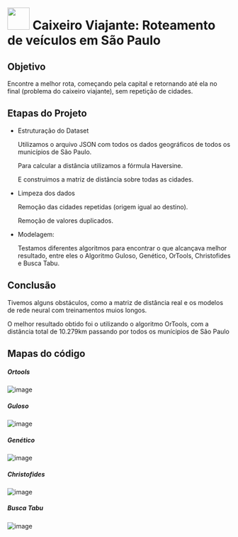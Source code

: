 # <img src = "https://github.com/anacgr05/PUCSP/assets/151938722/9234e60a-96fc-4c07-b5a5-a76fd8173f94" width ="50"/> Caixeiro Viajante: Roteamento de veículos em São Paulo 
## Objetivo
Encontre a melhor rota, começando pela capital e retornando até ela no final (problema do caixeiro viajante), sem repetição de cidades.

## Etapas do Projeto
- Estruturação do Dataset
  
  Utilizamos o arquivo JSON com todos os dados geográficos de todos os municípios de São Paulo.
  
  Para calcular a distância utilizamos a fórmula Haversine.
  
  E construimos a matriz de distância sobre todas as cidades.
  
- Limpeza dos dados
  
  Remoção das cidades repetidas (origem igual ao destino).
  
  Remoção de valores duplicados.
  
- Modelagem:
  
  Testamos diferentes algoritmos para encontrar o que alcançava melhor resultado, entre eles o Algoritmo Guloso, Genético, OrTools, Christofides e Busca Tabu.

## Conclusão
Tivemos alguns obstáculos, como a matriz de distância real e os modelos de rede neural com treinamentos muios longos.

O melhor resultado obtido foi o utilizando o algoritmo OrTools, com a distância total de 10.279km passando por todos os munícipios de São Paulo

## Mapas do código
##### Ortools
![image](https://github.com/anacgr05/PUCSP/assets/151938722/464186ab-0a7c-4068-a6a5-1f8b2bbf9eef)
##### Guloso
![image](https://github.com/anacgr05/PUCSP/assets/151938722/5f5206c1-d416-4538-8278-d4e50ed7dc07)
##### Genético
![image](https://github.com/anacgr05/PUCSP/assets/151938722/437fe6ea-4517-41b7-bdd6-9dbbe8f8765e)
##### Christofides
![image](https://github.com/anacgr05/PUCSP/assets/151938722/e2346f51-48e0-4741-8872-6e33c2b2f0e7)
##### Busca Tabu
![image](https://github.com/anacgr05/PUCSP/assets/151938722/4d629abb-f7ff-4deb-8082-490a1b667a6d)


